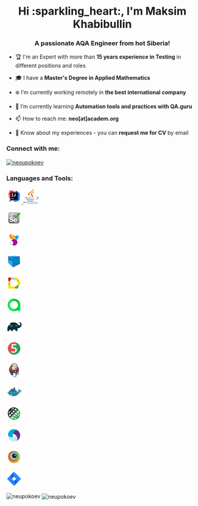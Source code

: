 <h1 align="center">Hi :sparkling_heart:, I'm Maksim Khabibullin</h1>
<h3 align="center">A passionate AQA Engineer from hot Siberia!</h3>

- :trophy: I'm an Expert with more than **15 years experience in Testing** in different positions and roles

- :mortar_board: I have a **Master's Degree in Applied Mathematics**

- :snowflake: I’m currently working remotely in **the best international company** 

- 🌱 I’m currently learning **Automation tools and practices with QA.guru**

- 📫 How to reach me: **neo[at]academ.org**

- 📄 Know about my experiences - you can **request me for CV** by email

<h3 align="left">Connect with me:</h3>
<p align="left">
<a href="https://fb.com/neoupokoev" target="blank"><img align="center" src="https://raw.githubusercontent.com/rahuldkjain/github-profile-readme-generator/master/src/images/icons/Social/facebook.svg" alt="neoupokoev" height="30" width="40" /></a>
</p>

<h3 align="left">Languages and Tools:</h3>
<p align="left"> 
  <a href="https://selenide.org/" target="_blank"> <img src="imgForReadme/Intelij_IDEA.svg" alt="azure" width="40" height="40"/> </a> <a href="https://www.java.com/" target="_blank"> <img src="imgForReadme/java.svg" alt="azure" width="40" height="40"/> </a> </p>  <a href="https://www.selenium.dev/" target="_blank"> <img src="imgForReadme/Selenium.svg" alt="azure" width="40" height="40"/> </a> </p>  <a href="https://selenide.org/" target="_blank"> <img src="imgForReadme/Selenide.svg" alt="azure" width="40" height="40"/> </a> </p>  <a href="https://aerokube.com/selenoid/" target="_blank"> <img src="imgForReadme/Selenoid.svg" alt="azure" width="40" height="40"/> </a> </p>  <a href="http://allure.qatools.ru/" target="_blank"> <img src="imgForReadme/Allure_Report.svg" alt="azure" width="40" height="40"/> </a> </p>  <a href="https://qameta.io/" target="_blank"> <img src="imgForReadme/Allure_EE.svg" alt="azure" width="40" height="40"/> </a> </p>  <a href="https://gradle.org/" target="_blank"> <img src="imgForReadme/Gradle.svg" alt="azure" width="40" height="40"/> </a> </p>  <a href="https://junit.org/" target="_blank"> <img src="imgForReadme/JUnit5.svg" alt="azure" width="40" height="40"/> </a> </p>  <a href="https://www.jenkins.io" target="_blank"> <img src="imgForReadme/Jenkins.svg" alt="azure" width="40" height="40"/> </a> </p>  <a href="https://www.docker.com/" target="_blank"> <img src="imgForReadme/Docker.svg" alt="azure" width="40" height="40"/> </a> </p>  <a href="https://rest-assured.io/" target="_blank"> <img src="imgForReadme/Rest-Assured.svg" alt="azure" width="40" height="40"/> </a> </p>  <a href="https://appium.io/" target="_blank"> <img src="imgForReadme/Appium.svg" alt="azure" width="40" height="40"/> </a> </p>  <a href="https://www.browserstack.com/" target="_blank"> <img src="imgForReadme/Browserstack.svg" alt="azure" width="40" height="40"/> </a> </p>  <a href="https://www.atlassian.com/ru/software/jira" target="_blank"> <img src="imgForReadme/Jira.svg" alt="azure" width="40" height="40"/> </a> 

<p><img align="left" src="https://github-readme-stats.vercel.app/api/top-langs?username=neupokoev&theme=vue&show_icons=true&locale=en&layout=normal" alt="neupokoev" /></p>

<p>&nbsp;<img align="center" src="https://github-readme-stats.vercel.app/api?username=neupokoev&theme=vue&show_icons=true&locale=en" alt="neupokoev" /></p>
